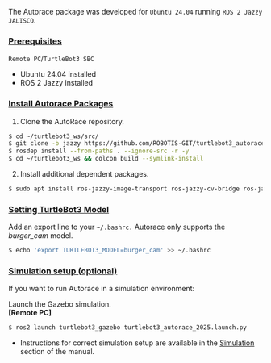 <!-- ## Getting Started -->
The Autorace package was developed for `Ubuntu 24.04` running `ROS 2 Jazzy JALISCO`.  

### [Prerequisites](#prerequisites)

`Remote PC`/`TurtleBot3 SBC`
- Ubuntu 24.04 installed  
- ROS 2 Jazzy installed  

### [Install Autorace Packages](#install-autorace-packages)

1. Clone the AutoRace repository.  
```bash
$ cd ~/turtlebot3_ws/src/
$ git clone -b jazzy https://github.com/ROBOTIS-GIT/turtlebot3_autorace.git
$ rosdep install --from-paths . --ignore-src -r -y
$ cd ~/turtlebot3_ws && colcon build --symlink-install
```

2. Install additional dependent packages.  
```bash
$ sudo apt install ros-jazzy-image-transport ros-jazzy-cv-bridge ros-jazzy-vision-opencv python3-opencv libopencv-dev ros-jazzy-image-pipeline
```

### [Setting TurtleBot3 Model](#setting-turtlebot3-model)
Add an export line to your `~/.bashrc.` Autorace only supports the *burger_cam* model.
``` bash
$ echo 'export TURTLEBOT3_MODEL=burger_cam' >> ~/.bashrc
```

### [Simulation setup (optional)](#simulation-setup)  
If you want to run Autorace in a simulation environment:  

Launch the Gazebo simulation.  
**[Remote PC]**  
``` bash
$ ros2 launch turtlebot3_gazebo turtlebot3_autorace_2025.launch.py
```
- Instructions for correct simulation setup are available in the [Simulation](/docs/en/platform/turtlebot3/simulation/) section of the manual.
